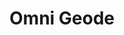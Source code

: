 ---
templateKey: blog-post
featuredpost: false
featuredimage: /assets/Omni_Geode.png
title: Omni Geode
description: Mineral~Geodes
testfield: 1498
---